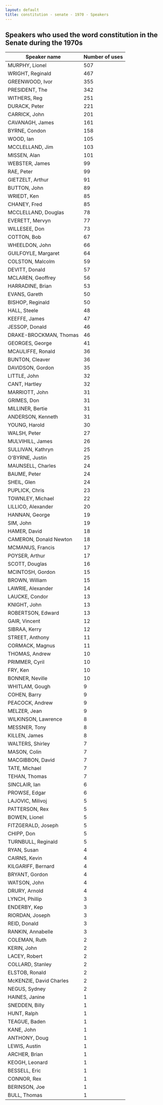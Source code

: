 ```yaml
---
layout: default
title: constitution - senate - 1970 - Speakers
---
```

## Speakers who used the word **constitution** in the Senate during the 1970s

| Speaker name | Number of uses |
|--------------|----------------|
|MURPHY, Lionel|507|
|WRIGHT, Reginald|467|
|GREENWOOD, Ivor|355|
|PRESIDENT, The|342|
|WITHERS, Reg|251|
|DURACK, Peter|221|
|CARRICK, John|201|
|CAVANAGH, James|161|
|BYRNE, Condon|158|
|WOOD, Ian|105|
|MCCLELLAND, Jim|103|
|MISSEN, Alan|101|
|WEBSTER, James|99|
|RAE, Peter|99|
|GIETZELT, Arthur|91|
|BUTTON, John|89|
|WRIEDT, Ken|85|
|CHANEY, Fred|85|
|MCCLELLAND, Douglas|78|
|EVERETT, Mervyn|77|
|WILLESEE, Don|73|
|COTTON, Bob|67|
|WHEELDON, John|66|
|GUILFOYLE, Margaret|64|
|COLSTON, Malcolm|59|
|DEVITT, Donald|57|
|MCLAREN, Geoffrey|56|
|HARRADINE, Brian|53|
|EVANS, Gareth|50|
|BISHOP, Reginald|50|
|HALL, Steele|48|
|KEEFFE, James|47|
|JESSOP, Donald|46|
|DRAKE-BROCKMAN, Thomas|46|
|GEORGES, George|41|
|MCAULIFFE, Ronald|36|
|BUNTON, Cleaver|36|
|DAVIDSON, Gordon|35|
|LITTLE, John|32|
|CANT, Hartley|32|
|MARRIOTT, John|31|
|GRIMES, Don|31|
|MILLINER, Bertie|31|
|ANDERSON, Kenneth|31|
|YOUNG, Harold|30|
|WALSH, Peter|27|
|MULVIHILL, James|26|
|SULLIVAN, Kathryn|25|
|O'BYRNE, Justin|25|
|MAUNSELL, Charles|24|
|BAUME, Peter|24|
|SHEIL, Glen|24|
|PUPLICK, Chris|23|
|TOWNLEY, Michael|22|
|LILLICO, Alexander|20|
|HANNAN, George|19|
|SIM, John|19|
|HAMER, David|18|
|CAMERON, Donald Newton|18|
|MCMANUS, Francis|17|
|POYSER, Arthur|17|
|SCOTT, Douglas|16|
|MCINTOSH, Gordon|15|
|BROWN, William|15|
|LAWRIE, Alexander|14|
|LAUCKE, Condor|13|
|KNIGHT, John|13|
|ROBERTSON, Edward|13|
|GAIR, Vincent|12|
|SIBRAA, Kerry|12|
|STREET, Anthony|11|
|CORMACK, Magnus|11|
|THOMAS, Andrew|10|
|PRIMMER, Cyril|10|
|FRY, Ken|10|
|BONNER, Neville|10|
|WHITLAM, Gough|9|
|COHEN, Barry|9|
|PEACOCK, Andrew|9|
|MELZER, Jean|9|
|WILKINSON, Lawrence|8|
|MESSNER, Tony|8|
|KILLEN, James|8|
|WALTERS, Shirley|7|
|MASON, Colin|7|
|MACGIBBON, David|7|
|TATE, Michael|7|
|TEHAN, Thomas|7|
|SINCLAIR, Ian|6|
|PROWSE, Edgar|6|
|LAJOVIC, Milivoj|5|
|PATTERSON, Rex|5|
|BOWEN, Lionel|5|
|FITZGERALD, Joseph|5|
|CHIPP, Don|5|
|TURNBULL, Reginald|5|
|RYAN, Susan|4|
|CAIRNS, Kevin|4|
|KILGARIFF, Bernard|4|
|BRYANT, Gordon|4|
|WATSON, John|4|
|DRURY, Arnold|4|
|LYNCH, Phillip|3|
|ENDERBY, Kep|3|
|RIORDAN, Joseph|3|
|REID, Donald|3|
|RANKIN, Annabelle|3|
|COLEMAN, Ruth|2|
|KERIN, John|2|
|LACEY, Robert|2|
|COLLARD, Stanley|2|
|ELSTOB, Ronald|2|
|McKENZIE, David Charles|2|
|NEGUS, Sydney|2|
|HAINES, Janine|1|
|SNEDDEN, Billy|1|
|HUNT, Ralph|1|
|TEAGUE, Baden|1|
|KANE, John|1|
|ANTHONY, Doug|1|
|LEWIS, Austin|1|
|ARCHER, Brian|1|
|KEOGH, Leonard|1|
|BESSELL, Eric|1|
|CONNOR, Rex|1|
|BERINSON, Joe|1|
|BULL, Thomas|1|
